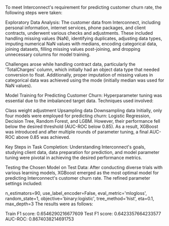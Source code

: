 To meet Interconnect's requirement for predicting customer churn rate, the following steps were taken:

Exploratory Data Analysis:
The customer data from Interconnect, including personal information, internet services, phone packages, and client contracts, underwent various checks and adjustments. These included handling missing values (NaN), identifying duplicates, adjusting data types, imputing numerical NaN values with medians, encoding categorical data, joining datasets, filling missing values post-joining, and dropping unnecessary columns for model training.

Challenges arose while handling contract data, particularly the 'TotalCharges' column, which initially had an object data type that needed conversion to float. Additionally, proper imputation of missing values in categorical data was achieved using the mode (initially median was used for NaN values).

Model Training for Predicting Customer Churn:
Hyperparameter tuning was essential due to the imbalanced target data. Techniques used involved:

Class weight adjustment
Upsampling data
Downsampling data
Initially, only four models were employed for predicting churn: Logistic Regression, Decision Tree, Random Forest, and LGBM. However, their performance fell below the desired threshold (AUC-ROC below 0.85). As a result, XGBoost was introduced and after multiple rounds of parameter tuning, a final AUC-ROC above 0.85 was achieved.

Key Steps in Task Completion:
Understanding Interconnect's goals, studying client data, data preparation for prediction, and model parameter tuning were pivotal in achieving the desired performance metrics.

Testing the Chosen Model on Test Data:
After conducting diverse trials with various learning models, XGBoost emerged as the most optimal model for predicting Interconnect's customer churn rate. The refined parameter settings included:

n_estimators=90,
use_label_encoder=False,
eval_metric='mlogloss',
random_state=1,
objective='binary:logistic',
tree_method='hist',
eta=0.1,
max_depth=3
The results were as follows:

Train F1 score: 0.6546290216677609
Test F1 score: 0.6423357664233577
AUC-ROC: 0.8674038214691753
